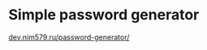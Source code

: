 # Simple password generator

[dev.nim579.ru/password-generator/](http://dev.nim579.ru/password-generator/)
